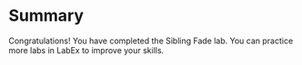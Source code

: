 # Summary

Congratulations! You have completed the Sibling Fade lab. You can practice more labs in LabEx to improve your skills.
